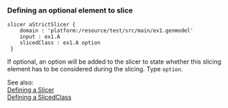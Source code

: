 ### <a name="Defining-an-optional-element-to-slice"></a>Defining an optional element to slice

```
slicer aStrictSlicer {
 	domain : 'platform:/resource/test/src/main/ex1.genmodel' 
 	input : ex1.A 
 	slicedClass : ex1.A option
 }
```
If optional, an option will be added to the slicer to state whether this slicing element has to be considered during the slicing. Type `option`. 


See also:<br/>
[Defining a Slicer](Defining-a-Slicer)<br/>
[Defining a SlicedClass](Defining-a-SlicedClass)
